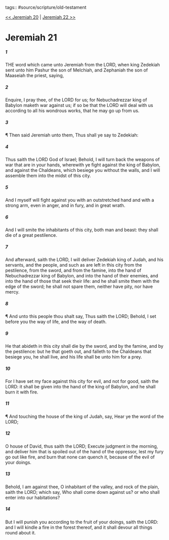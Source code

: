 tags:: #source/scripture/old-testament

[<< Jeremiah 20](/old-testament/24_Jeremiah/Jeremiah_20.md) | [Jeremiah 22 >>](/old-testament/24_Jeremiah/Jeremiah_22.md)

# Jeremiah 21

##### 1

THE word which came unto Jeremiah from the LORD, when king Zedekiah sent unto him Pashur the son of Melchiah, and Zephaniah the son of Maaseiah the priest, saying,

##### 2

Enquire, I pray thee, of the LORD for us; for Nebuchadrezzar king of Babylon maketh war against us; if so be that the LORD will deal with us according to all his wondrous works, that he may go up from us.

##### 3

¶ Then said Jeremiah unto them, Thus shall ye say to Zedekiah:

##### 4

Thus saith the LORD God of Israel; Behold, I will turn back the weapons of war that are in your hands, wherewith ye fight against the king of Babylon, and against the Chaldeans, which besiege you without the walls, and I will assemble them into the midst of this city.

##### 5

And I myself will fight against you with an outstretched hand and with a strong arm, even in anger, and in fury, and in great wrath.

##### 6

And I will smite the inhabitants of this city, both man and beast: they shall die of a great pestilence.

##### 7

And afterward, saith the LORD, I will deliver Zedekiah king of Judah, and his servants, and the people, and such as are left in this city from the pestilence, from the sword, and from the famine, into the hand of Nebuchadrezzar king of Babylon, and into the hand of their enemies, and into the hand of those that seek their life: and he shall smite them with the edge of the sword; he shall not spare them, neither have pity, nor have mercy.

##### 8

¶ And unto this people thou shalt say, Thus saith the LORD; Behold, I set before you the way of life, and the way of death.

##### 9

He that abideth in this city shall die by the sword, and by the famine, and by the pestilence: but he that goeth out, and falleth to the Chaldeans that besiege you, he shall live, and his life shall be unto him for a prey.

##### 10

For I have set my face against this city for evil, and not for good, saith the LORD: it shall be given into the hand of the king of Babylon, and he shall burn it with fire.

##### 11

¶ And touching the house of the king of Judah, say, Hear ye the word of the LORD;

##### 12

O house of David, thus saith the LORD; Execute judgment in the morning, and deliver him that is spoiled out of the hand of the oppressor, lest my fury go out like fire, and burn that none can quench it, because of the evil of your doings.

##### 13

Behold, I am against thee, O inhabitant of the valley, and rock of the plain, saith the LORD; which say, Who shall come down against us? or who shall enter into our habitations?

##### 14

But I will punish you according to the fruit of your doings, saith the LORD: and I will kindle a fire in the forest thereof, and it shall devour all things round about it.
